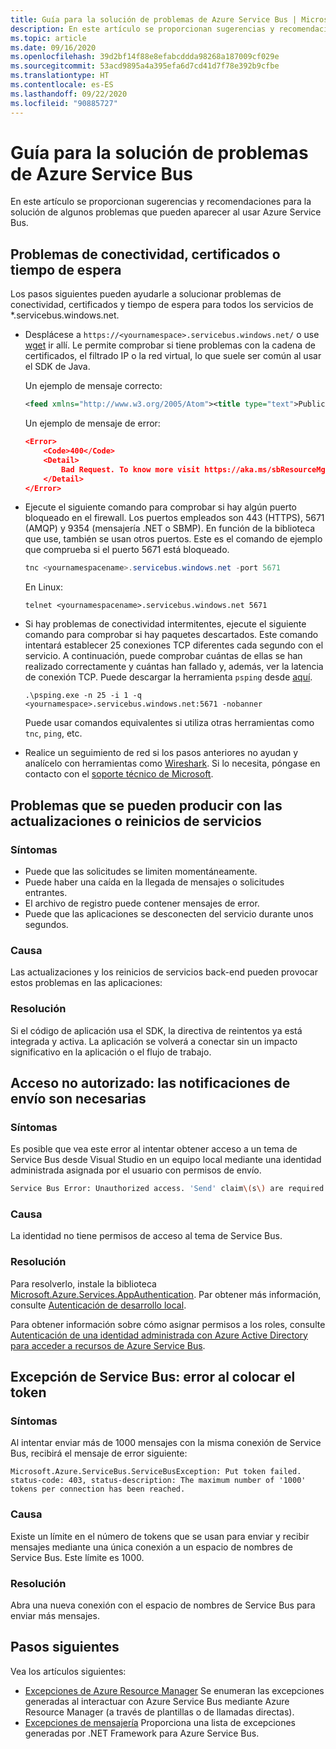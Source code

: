 ```yaml
---
title: Guía para la solución de problemas de Azure Service Bus | Microsoft Docs
description: En este artículo se proporcionan sugerencias y recomendaciones para la solución de algunos problemas que pueden aparecer al usar Azure Service Bus.
ms.topic: article
ms.date: 09/16/2020
ms.openlocfilehash: 39d2bf14f88e8efabcddda98268a187009cf029e
ms.sourcegitcommit: 53acd9895a4a395efa6d7cd41d7f78e392b9cfbe
ms.translationtype: HT
ms.contentlocale: es-ES
ms.lasthandoff: 09/22/2020
ms.locfileid: "90885727"
---
```

# <a name="troubleshooting-guide-for-azure-service-bus"></a>Guía para la solución de problemas de Azure Service Bus
En este artículo se proporcionan sugerencias y recomendaciones para la solución de algunos problemas que pueden aparecer al usar Azure Service Bus. 

## <a name="connectivity-certificate-or-timeout-issues"></a>Problemas de conectividad, certificados o tiempo de espera
Los pasos siguientes pueden ayudarle a solucionar problemas de conectividad, certificados y tiempo de espera para todos los servicios de *.servicebus.windows.net. 

- Desplácese a `https://<yournamespace>.servicebus.windows.net/` o use [wget](https://www.gnu.org/software/wget/) ir allí. Le permite comprobar si tiene problemas con la cadena de certificados, el filtrado IP o la red virtual, lo que suele ser común al usar el SDK de Java.

    Un ejemplo de mensaje correcto:
    
    ```xml
    <feed xmlns="http://www.w3.org/2005/Atom"><title type="text">Publicly Listed Services</title><subtitle type="text">This is the list of publicly-listed services currently available.</subtitle><id>uuid:27fcd1e2-3a99-44b1-8f1e-3e92b52f0171;id=30</id><updated>2019-12-27T13:11:47Z</updated><generator>Service Bus 1.1</generator></feed>
    ```
    
    Un ejemplo de mensaje de error:

    ```json
    <Error>
        <Code>400</Code>
        <Detail>
            Bad Request. To know more visit https://aka.ms/sbResourceMgrExceptions. . TrackingId:b786d4d1-cbaf-47a8-a3d1-be689cda2a98_G22, SystemTracker:NoSystemTracker, Timestamp:2019-12-27T13:12:40
        </Detail>
    </Error>
    ```
- Ejecute el siguiente comando para comprobar si hay algún puerto bloqueado en el firewall. Los puertos empleados son 443 (HTTPS), 5671 (AMQP) y 9354 (mensajería .NET o SBMP). En función de la biblioteca que use, también se usan otros puertos. Este es el comando de ejemplo que comprueba si el puerto 5671 está bloqueado. 

    ```powershell
    tnc <yournamespacename>.servicebus.windows.net -port 5671
    ```

    En Linux:

    ```shell
    telnet <yournamespacename>.servicebus.windows.net 5671
    ```
- Si hay problemas de conectividad intermitentes, ejecute el siguiente comando para comprobar si hay paquetes descartados. Este comando intentará establecer 25 conexiones TCP diferentes cada segundo con el servicio. A continuación, puede comprobar cuántas de ellas se han realizado correctamente y cuántas han fallado y, además, ver la latencia de conexión TCP. Puede descargar la herramienta `psping` desde [aquí](/sysinternals/downloads/psping).

    ```shell
    .\psping.exe -n 25 -i 1 -q <yournamespace>.servicebus.windows.net:5671 -nobanner     
    ```
    Puede usar comandos equivalentes si utiliza otras herramientas como `tnc`, `ping`, etc. 
- Realice un seguimiento de red si los pasos anteriores no ayudan y analícelo con herramientas como [Wireshark](https://www.wireshark.org/). Si lo necesita, póngase en contacto con el [soporte técnico de Microsoft](https://support.microsoft.com/). 

## <a name="issues-that-may-occur-with-service-upgradesrestarts"></a>Problemas que se pueden producir con las actualizaciones o reinicios de servicios

### <a name="symptoms"></a>Síntomas
- Puede que las solicitudes se limiten momentáneamente.
- Puede haber una caída en la llegada de mensajes o solicitudes entrantes.
- El archivo de registro puede contener mensajes de error.
- Puede que las aplicaciones se desconecten del servicio durante unos segundos.

### <a name="cause"></a>Causa
Las actualizaciones y los reinicios de servicios back-end pueden provocar estos problemas en las aplicaciones:

### <a name="resolution"></a>Resolución
Si el código de aplicación usa el SDK, la directiva de reintentos ya está integrada y activa. La aplicación se volverá a conectar sin un impacto significativo en la aplicación o el flujo de trabajo.

## <a name="unauthorized-access-send-claims-are-required"></a>Acceso no autorizado: las notificaciones de envío son necesarias

### <a name="symptoms"></a>Síntomas 
Es posible que vea este error al intentar obtener acceso a un tema de Service Bus desde Visual Studio en un equipo local mediante una identidad administrada asignada por el usuario con permisos de envío.

```bash
Service Bus Error: Unauthorized access. 'Send' claim\(s\) are required to perform this operation.
```

### <a name="cause"></a>Causa
La identidad no tiene permisos de acceso al tema de Service Bus. 

### <a name="resolution"></a>Resolución
Para resolverlo, instale la biblioteca [Microsoft.Azure.Services.AppAuthentication](https://www.nuget.org/packages/Microsoft.Azure.Services.AppAuthentication/).  Par obtener más información, consulte [Autenticación de desarrollo local](../key-vault/general/service-to-service-authentication.md#local-development-authentication). 

Para obtener información sobre cómo asignar permisos a los roles, consulte [Autenticación de una identidad administrada con Azure Active Directory para acceder a recursos de Azure Service Bus](service-bus-managed-service-identity.md).

## <a name="service-bus-exception-put-token-failed"></a>Excepción de Service Bus: error al colocar el token

### <a name="symptoms"></a>Síntomas
Al intentar enviar más de 1000 mensajes con la misma conexión de Service Bus, recibirá el mensaje de error siguiente: 

`Microsoft.Azure.ServiceBus.ServiceBusException: Put token failed. status-code: 403, status-description: The maximum number of '1000' tokens per connection has been reached.` 

### <a name="cause"></a>Causa
Existe un límite en el número de tokens que se usan para enviar y recibir mensajes mediante una única conexión a un espacio de nombres de Service Bus. Este límite es 1000. 

### <a name="resolution"></a>Resolución
Abra una nueva conexión con el espacio de nombres de Service Bus para enviar más mensajes.

## <a name="next-steps"></a>Pasos siguientes
Vea los artículos siguientes: 

- [Excepciones de Azure Resource Manager](service-bus-resource-manager-exceptions.md) Se enumeran las excepciones generadas al interactuar con Azure Service Bus mediante Azure Resource Manager (a través de plantillas o de llamadas directas).
- [Excepciones de mensajería](service-bus-messaging-exceptions.md) Proporciona una lista de excepciones generadas por .NET Framework para Azure Service Bus.